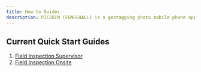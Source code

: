 ```yaml
---
title: How to Guides
description: PIC2BIM (EGNSS4ALL) is a geotagging photo mobile phone application
---
```


## Current Quick Start Guides 
1. [Field Inspection Supervisor](field-inspection-supervisor.md)
2. [Field Inspection Onsite](field-inspection-onsite.md)
